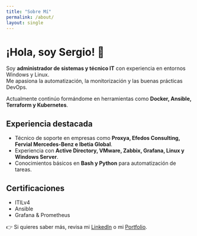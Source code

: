 ```yaml
---
title: "Sobre Mí"
permalink: /about/
layout: single
---
```


# ¡Hola, soy Sergio! 👋

Soy **administrador de sistemas y técnico IT** con experiencia en entornos Windows y Linux.  
Me apasiona la automatización, la monitorización y las buenas prácticas DevOps.

Actualmente continúo formándome en herramientas como **Docker, Ansible, Terraform y Kubernetes**.

## Experiencia destacada

- Técnico de soporte en empresas como **Proxya, Efedos Consulting, Fervial Mercedes-Benz e Ibetia Global**.  
- Experiencia con **Active Directory, VMware, Zabbix, Grafana, Linux y Windows Server**.  
- Conocimientos básicos en **Bash y Python** para automatización de tareas.  

## Certificaciones

- ITILv4  
- Ansible  
- Grafana & Prometheus  

👉 Si quieres saber más, revisa mi [LinkedIn](https://www.linkedin.com/in/sergio-ibañez-nuñez/) o mi [Portfolio](https://sergioib94.github.io).
